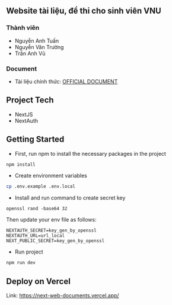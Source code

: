 ## Website tài liệu, đề thi cho sinh viên VNU

### Thành viên

- Nguyễn Anh Tuấn
- Nguyễn Văn Trường
- Trần Anh Vũ

### Document
- Tài liệu chính thức: [OFFICIAL DOCUMENT](https://1drv.ms/w/s!AgqVxgJI6Na-uWGe9JUfzvdyD-vg?e=lTd2eS)

## Project Tech
-   NextJS
-   NextAuth

## Getting Started

-   First, run npm to install the necessary packages in the project

```bash
npm install
```

-   Create environment variables

```bash
cp .env.example .env.local
```

-   Install and run command to create secret key 

```base
openssl rand -base64 32
```

Then update your env file as follows:

```
NEXTAUTH_SECRET=key_gen_by_openssl
NEXTAUTH_URL=url_local
NEXT_PUBLIC_SECRET=key_gen_by_openssl
```

-   Run project

```bash
npm run dev
```

## Deploy on Vercel

Link: https://next-web-documents.vercel.app/
